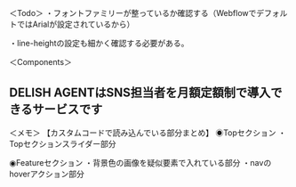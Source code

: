 ＜Todo＞
・フォントファミリーが整っているか確認する（WebflowでデフォルトではArialが設定されているから）

・line-heightの設定も細かく確認する必要がある。




＜Components＞
<h2 class="section__title feature__title">DELISH AGENTは<span class="section__title--orange">SNS担当者を月額定額制で</span>導入できるサービスです</h2>


＜メモ＞
【カスタムコードで読み込んでいる部分まとめ】
◉Topセクション
・Topセクションスライダー部分

◉Featureセクション
・背景色の画像を疑似要素で入れている部分
・navのhoverアクション部分
